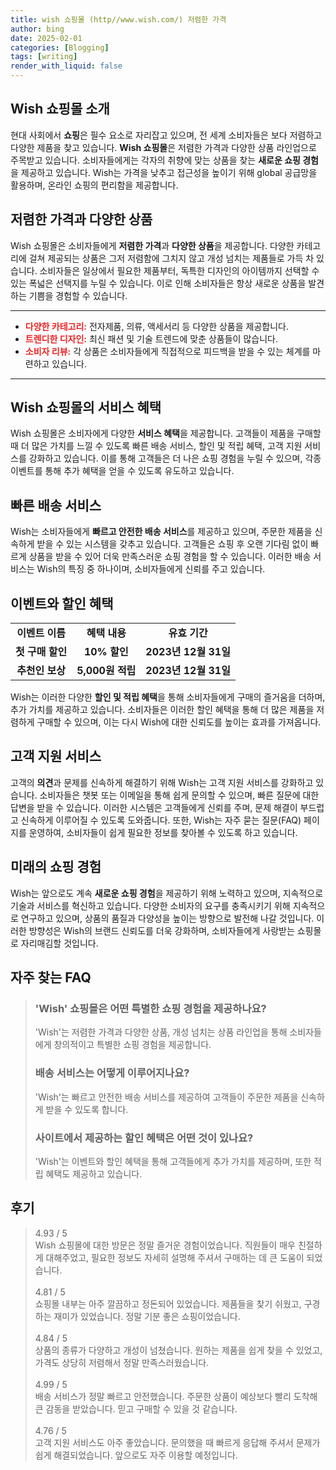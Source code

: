 ```yaml
---
title: wish 쇼핑몰 (http//www.wish.com/) 저렴한 가격
author: bing
date: 2025-02-01
categories: [Blogging]
tags: [writing]
render_with_liquid: false
---
```



<h2 id='Wish_쇼핑몰_소개'>Wish 쇼핑몰 소개</h2>

<p>현대 사회에서 <b>쇼핑</b>은 필수 요소로 자리잡고 있으며, 전 세계 소비자들은 보다 저렴하고 다양한 제품을 찾고 있습니다. <b>Wish 쇼핑몰</b>은 저렴한 가격과 다양한 상품 라인업으로 주목받고 있습니다. 소비자들에게는 각자의 취향에 맞는 상품을 찾는 <b>새로운 쇼핑 경험</b>을 제공하고 있습니다. Wish는 가격을 낮추고 접근성을 높이기 위해 global 공급망을 활용하며, 온라인 쇼핑의 편리함을 제공합니다.</p>

<h2 id='저렴한_가격과_다양한_상품'>저렴한 가격과 다양한 상품</h2>

<p>Wish 쇼핑몰은 소비자들에게 <b>저렴한 가격</b>과 <b>다양한 상품</b>을 제공합니다. 다양한 카테고리에 걸쳐 제공되는 상품은 그저 저렴함에 그치지 않고 개성 넘치는 제품들로 가득 차 있습니다. 소비자들은 일상에서 필요한 제품부터, 독특한 디자인의 아이템까지 선택할 수 있는 폭넓은 선택지를 누릴 수 있습니다. 이로 인해 소비자들은 항상 새로운 상품을 발견하는 기쁨을 경험할 수 있습니다.</p>

<hr />

<ul>
    <li><b><span style="color: #ee2323;">다양한 카테고리:</span></b> 전자제품, 의류, 액세서리 등 다양한 상품을 제공합니다.</li>
    <li><b><span style="color: #ee2323;">트렌디한 디자인:</span></b> 최신 패션 및 기술 트렌드에 맞춘 상품들이 많습니다.</li>
    <li><b><span style="color: #ee2323;">소비자 리뷰:</span></b> 각 상품은 소비자들에게 직접적으로 피드백을 받을 수 있는 체계를 마련하고 있습니다.</li>
</ul>

<hr />

<h2 id='서비스_혜택'>Wish 쇼핑몰의 서비스 혜택</h2>

<p>Wish 쇼핑몰은 소비자에게 다양한 <b>서비스 혜택</b>을 제공합니다. 고객들이 제품을 구매할 때 더 많은 가치를 느낄 수 있도록 빠른 배송 서비스, 할인 및 적립 혜택, 고객 지원 서비스를 강화하고 있습니다. 이를 통해 고객들은 더 나은 쇼핑 경험을 누릴 수 있으며, 각종 이벤트를 통해 추가 혜택을 얻을 수 있도록 유도하고 있습니다.</p>

<h2 id='빠른_배송_서비스'>빠른 배송 서비스</h2>

<p>Wish는 소비자들에게 <b>빠르고 안전한 배송 서비스</b>를 제공하고 있으며, 주문한 제품을 신속하게 받을 수 있는 시스템을 갖추고 있습니다. 고객들은 쇼핑 후 오랜 기다림 없이 빠르게 상품을 받을 수 있어 더욱 만족스러운 쇼핑 경험을 할 수 있습니다. 이러한 배송 서비스는 Wish의 특징 중 하나이며, 소비자들에게 신뢰를 주고 있습니다.</p>

<h2 id='할인_및_적립_혜택'>이벤트와 할인 혜택</h2>

<table>
    <tr>
        <td style="text-align: center; height: 17px;"><b>이벤트 이름</b></td>
        <td style="text-align: center; height: 17px;"><b>혜택 내용</b></td>
        <td style="text-align: center; height: 17px;"><b>유효 기간</b></td>
    </tr>
    <tr>
        <td style="text-align: center; height: 17px;"><b>첫 구매 할인</b></td>
        <td style="text-align: center; height: 17px;"><b>10% 할인</b></td>
        <td style="text-align: center; height: 17px;"><b>2023년 12월 31일</b></td>
    </tr>
    <tr>
        <td style="text-align: center; height: 17px;"><b>추천인 보상</b></td>
        <td style="text-align: center; height: 17px;"><b>5,000원 적립</b></td>
        <td style="text-align: center; height: 17px;"><b>2023년 12월 31일</b></td>
    </tr>
</table>

<p>Wish는 이러한 다양한 <b>할인 및 적립 혜택</b>을 통해 소비자들에게 구매의 즐거움을 더하며, 추가 가치를 제공하고 있습니다. 소비자들은 이러한 할인 혜택을 통해 더 많은 제품을 저렴하게 구매할 수 있으며, 이는 다시 Wish에 대한 신뢰도를 높이는 효과를 가져옵니다.</p>

<h2 id='고객_지원_서비스'>고객 지원 서비스</h2>

<p>고객의 <b>의견</b>과 문제를 신속하게 해결하기 위해 Wish는 고객 지원 서비스를 강화하고 있습니다. 소비자들은 챗봇 또는 이메일을 통해 쉽게 문의할 수 있으며, 빠른 질문에 대한 답변을 받을 수 있습니다. 이러한 시스템은 고객들에게 신뢰를 주며, 문제 해결이 부드럽고 신속하게 이루어질 수 있도록 도와줍니다. 또한, Wish는 자주 묻는 질문(FAQ) 페이지를 운영하여, 소비자들이 쉽게 필요한 정보를 찾아볼 수 있도록 하고 있습니다.</p>

<h2 id='미래의_쇼핑'>미래의 쇼핑 경험</h2>

<p>Wish는 앞으로도 계속 <b>새로운 쇼핑 경험</b>을 제공하기 위해 노력하고 있으며, 지속적으로 기술과 서비스를 혁신하고 있습니다. 다양한 소비자의 요구를 충족시키기 위해 지속적으로 연구하고 있으며, 상품의 품질과 다양성을 높이는 방향으로 발전해 나갈 것입니다. 이러한 방향성은 Wish의 브랜드 신뢰도를 더욱 강화하며, 소비자들에게 사랑받는 쇼핑몰로 자리매김할 것입니다.</p>


<h2 id='자주_찾는_FAQ'>자주 찾는 FAQ</h2>
<div itemscope="" itemtype="https://schema.org/FAQPage"> 
<blockquote> 
<div itemscope="" itemprop="mainEntity" itemtype="https://schema.org/Question"> 
<h3 itemprop="name">'Wish' 쇼핑몰은 어떤 특별한 쇼핑 경험을 제공하나요?</h3> 
<div itemscope="" itemprop="acceptedAnswer" itemtype="https://schema.org/Answer"> 
<span itemprop="text"> 
<p>'Wish'는 저렴한 가격과 다양한 상품, 개성 넘치는 상품 라인업을 통해 소비자들에게 창의적이고 특별한 쇼핑 경험을 제공합니다.</p> 
</span> 
</div> 
</div> 

<div itemscope="" itemprop="mainEntity" itemtype="https://schema.org/Question"> 
<h3 itemprop="name">배송 서비스는 어떻게 이루어지나요?</h3> 
<div itemscope="" itemprop="acceptedAnswer" itemtype="https://schema.org/Answer"> 
<span itemprop="text"> 
<p>'Wish'는 빠르고 안전한 배송 서비스를 제공하여 고객들이 주문한 제품을 신속하게 받을 수 있도록 합니다.</p> 
</span> 
</div> 
</div> 

<div itemscope="" itemprop="mainEntity" itemtype="https://schema.org/Question"> 
<h3 itemprop="name">사이트에서 제공하는 할인 혜택은 어떤 것이 있나요?</h3> 
<div itemscope="" itemprop="acceptedAnswer" itemtype="https://schema.org/Answer"> 
<span itemprop="text"> 
<p>'Wish'는 이벤트와 할인 혜택을 통해 고객들에게 추가 가치를 제공하며, 또한 적립 혜택도 제공하고 있습니다.</p> 
</span> 
</div> 
</div> 

</blockquote> 
</div>
<h2 id='후기'>후기</h2>
<div itemscope itemtype="https://schema.org/Product">
  <blockquote>
  <div itemprop="review" itemscope itemtype="https://schema.org/Review">
      <div itemprop="reviewRating" itemscope itemtype="https://schema.org/Rating"> <span itemprop="ratingValue">4.93</span> / <span itemprop="bestRating">5</span> </div>
      <span itemprop="reviewBody">Wish 쇼핑몰에 대한 방문은 정말 즐거운 경험이었습니다. 직원들이 매우 친절하게 대해주었고, 필요한 정보도 자세히 설명해 주셔서 구매하는 데 큰 도움이 되었습니다.</span>
  </div>
  <br>
  <div itemprop="review" itemscope itemtype="https://schema.org/Review">
      <div itemprop="reviewRating" itemscope itemtype="https://schema.org/Rating"> <span itemprop="ratingValue">4.81</span> / <span itemprop="bestRating">5</span> </div>
      <span itemprop="reviewBody">쇼핑몰 내부는 아주 깔끔하고 정돈되어 있었습니다. 제품들을 찾기 쉬웠고, 구경하는 재미가 있었습니다. 정말 기분 좋은 쇼핑이었습니다.</span>
  </div>
  <br>
  <div itemprop="review" itemscope itemtype="https://schema.org/Review">
      <div itemprop="reviewRating" itemscope itemtype="https://schema.org/Rating"> <span itemprop="ratingValue">4.84</span> / <span itemprop="bestRating">5</span> </div>
      <span itemprop="reviewBody">상품의 종류가 다양하고 개성이 넘쳤습니다. 원하는 제품을 쉽게 찾을 수 있었고, 가격도 상당히 저렴해서 정말 만족스러웠습니다.</span>
  </div>
  <br>
  <div itemprop="review" itemscope itemtype="https://schema.org/Review">
      <div itemprop="reviewRating" itemscope itemtype="https://schema.org/Rating"> <span itemprop="ratingValue">4.99</span> / <span itemprop="bestRating">5</span> </div>
      <span itemprop="reviewBody">배송 서비스가 정말 빠르고 안전했습니다. 주문한 상품이 예상보다 빨리 도착해 큰 감동을 받았습니다. 믿고 구매할 수 있을 것 같습니다.</span>
  </div>
  <br>
  <div itemprop="review" itemscope itemtype="https://schema.org/Review">
      <div itemprop="reviewRating" itemscope itemtype="https://schema.org/Rating"> <span itemprop="ratingValue">4.76</span> / <span itemprop="bestRating">5</span> </div>
      <span itemprop="reviewBody">고객 지원 서비스도 아주 좋았습니다. 문의했을 때 빠르게 응답해 주셔서 문제가 쉽게 해결되었습니다. 앞으로도 자주 이용할 예정입니다.</span>
  </div>
  </blockquote>
</div>
